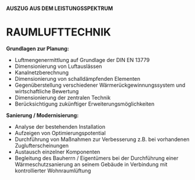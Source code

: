 #### AUSZUG AUS DEM LEISTUNGSSPEKTRUM
# RAUMLUFTTECHNIK

**Grundlagen zur Planung:**
- Luftmengenermittlung auf Grundlage der DIN EN 13779
- Dimensionierung von Luftauslässen
- Kanalnetzberechnung
- Dimensionierung von schalldämpfenden Elementen
- Gegenüberstellung verschiedener Wärmerückgewinnungssystem und wirtschaftliche Bewertung
- Dimensionierung der zentralen Technik
- Berücksichtigung zukünftiger Erweiterungsmöglichkeiten

**Sanierung / Modernisierung:**
- Analyse der bestehenden Installation
- Aufzeigen von Optimierungspotential
- Durchführung von Maßnahmen zur Verbesserung z.B. bei vorhandenen Zuglufterscheinungen
- Austausch einzelner Komponenten
- Begleitung des Bauherrn / Eigentümers bei der Durchführung einer Wärmeschutzsanierung an seinem Gebäude in Verbindung mit kontrollierter Wohnraumlüftung

